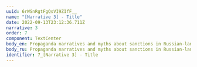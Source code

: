 ```yaml
---
uuid: 6rWSnRgtFgQsVI9ZIfF__
name: "[Narrative 3] - Title"
date: 2022-09-13T23:12:36.711Z
narrative: 3
order: 7
component: TextCenter
body_en: Propaganda narratives and myths about sanctions in Russian-language media.
body_ru: Propaganda narratives and myths about sanctions in Russian-language media.
identifier: 7_[Narrative 3] - Title
---
```

